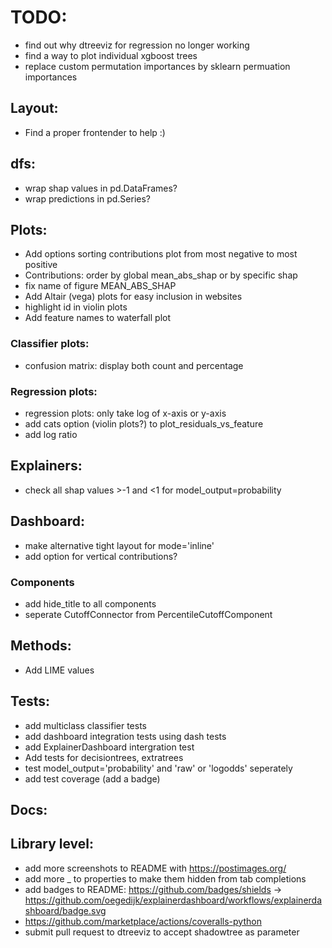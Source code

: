 
# TODO:
- find out why dtreeviz for regression no longer working
- find a way to plot individual xgboost trees
- replace custom permutation importances by sklearn permuation importances

## Layout:
- Find a proper frontender to help :)

## dfs:
- wrap shap values in pd.DataFrames?
- wrap predictions in pd.Series?

## Plots:
- Add options sorting contributions plot from most negative to most positive
- Contributions: order by global mean_abs_shap or by specific shap
- fix name of figure MEAN_ABS_SHAP
- Add Altair (vega) plots for easy inclusion in websites
- highlight id in violin plots
- Add feature names to waterfall plot

### Classifier plots:
- confusion matrix: display both count and percentage

### Regression plots:
- regression plots: only take log of x-axis or y-axis
- add cats option (violin plots?) to plot_residuals_vs_feature
- add log ratio

## Explainers:
- check all shap values >-1 and <1 for model_output=probability

## Dashboard:
- make alternative tight layout for mode='inline' 
- add option for vertical contributions?
 

### Components
- add hide_title to all components
- seperate CutoffConnector from PercentileCutoffComponent

## Methods:
- Add LIME values

## Tests:
- add multiclass classifier tests
- add dashboard integration tests using dash tests
- add ExplainerDashboard intergration test
- Add tests for decisiontrees, extratrees
- test model_output='probability' and 'raw' or 'logodds' seperately
- add test coverage (add a badge)

## Docs:


## Library level:
- add more screenshots to README with https://postimages.org/
- add more _ to properties to make them hidden from tab completions
- add badges to README: https://github.com/badges/shields
-> https://github.com/oegedijk/explainerdashboard/workflows/explainerdashboard/badge.svg
- https://github.com/marketplace/actions/coveralls-python
- submit pull request to dtreeviz to accept shadowtree as parameter